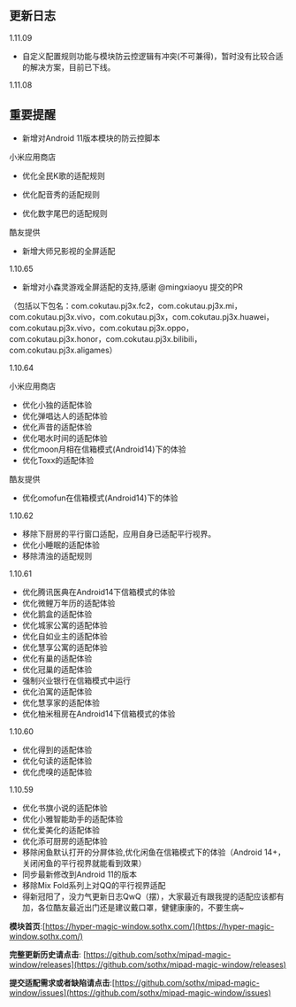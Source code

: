 ## 更新日志


1.11.09

- 自定义配置规则功能与模块防云控逻辑有冲突(不可兼得)，暂时没有比较合适的解决方案，目前已下线。

1.11.08

## 重要提醒

- 新增对Android 11版本模块的防云控脚本

小米应用商店

- 优化全民K歌的适配规则

- 优化配音秀的适配规则

- 优化数字尾巴的适配规则



酷友提供

- 新增大师兄影视的全屏适配


1.10.65
- 新增对小森灵游戏全屏适配的支持,感谢 @mingxiaoyu 提交的PR

（包括以下包名：com.cokutau.pj3x.fc2，com.cokutau.pj3x.mi，com.cokutau.pj3x.vivo，com.cokutau.pj3x，com.cokutau.pj3x.huawei，com.cokutau.pj3x.vivo，com.cokutau.pj3x.oppo，com.cokutau.pj3x.honor，com.cokutau.pj3x.bilibili，com.cokutau.pj3x.aligames）


1.10.64

小米应用商店

- 优化小独的适配体验
- 优化弹唱达人的适配体验
- 优化声昔的适配体验
- 优化喝水时间的适配体验
- 优化moon月相在信箱模式(Android14)下的体验
- 优化Toxx的适配体验

酷友提供

- 优化omofun在信箱模式(Android14)下的体验


1.10.62

- 移除下厨房的平行窗口适配，应用自身已适配平行视界。
- 优化小睡眠的适配体验
- 移除清浊的适配规则


1.10.61
- 优化腾讯医典在Android14下信箱模式的体验
- 优化微鲤万年历的适配体验
- 优化鹅盒的适配体验
- 优化城家公寓的适配体验
- 优化自如业主的适配体验
- 优化慧享公寓的适配体验
- 优化有巢的适配体验
- 优化冠巢的适配体验
- 强制兴业银行在信箱模式中运行
- 优化泊寓的适配体验
- 优化慧享家的适配体验
- 优化柚米租房在Android14下信箱模式的体验


1.10.60
- 优化得到的适配体验
- 优化句读的适配体验
- 优化虎嗅的适配体验


1.10.59
- 优化书旗小说的适配体验
- 优化小雅智能助手的适配体验
- 优化爱美化的适配体验
- 优化添可厨房的适配体验
- 移除闲鱼默认打开的分屏体验,优化闲鱼在信箱模式下的体验（Android 14+，关闭闲鱼的平行视界就能看到效果）
- 同步最新修改到Android 11的版本
- 移除Mix Fold系列上对QQ的平行视界适配
- 得新冠阳了，没力气更新日志QwQ（摆），大家最近有跟我提的适配应该都有加，各位酷友最近出门还是建议戴口罩，健健康康的，不要生病~


**模块首页**:[https://hyper-magic-window.sothx.com/](https://hyper-magic-window.sothx.com/)


**完整更新历史请点击**: [https://github.com/sothx/mipad-magic-window/releases](https://github.com/sothx/mipad-magic-window/releases)


**提交适配需求或者缺陷请点击**:[https://github.com/sothx/mipad-magic-window/issues](https://github.com/sothx/mipad-magic-window/issues)